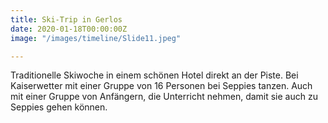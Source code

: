 ```yaml
---
title: Ski-Trip in Gerlos
date: 2020-01-18T00:00:00Z
image: "/images/timeline/Slide11.jpeg"

---
```

Traditionelle Skiwoche in einem schönen Hotel direkt an der Piste. Bei Kaiserwetter mit einer Gruppe von 16 Personen bei Seppies tanzen. Auch mit einer Gruppe von Anfängern, die Unterricht nehmen, damit sie auch zu Seppies gehen können.
